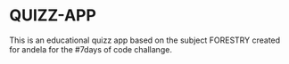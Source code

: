 # QUIZZ-APP
This is an educational quizz app based on the subject FORESTRY created for andela for the #7days of code challange.
